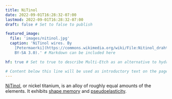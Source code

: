 ```yaml
---
title: NiTinol
date: 2022-09-01T16:28:32-07:00
lastmod: 2022-09-01T16:28:32-07:00
draft: false # Set to false to publish

featured_image:
  file: 'images/nitinol.jpg'
  caption: 'NiTinol wires. By
    [Petermaerki](https://commons.wikimedia.org/wiki/File:Nitinol_draht.jpg) (CC
    BY-SA 3.0).' # Markdown can be included here

hf: true # Set to true to describe Multi-Etch as an alternative to hydrofluoric acid for this metal.

# Content below this line will be used as introductory text on the page.
---
```


[NiTinol](https://en.wikipedia.org/wiki/Nickel_titanium), or nickel titanium, is
an alloy of roughly equal amounts of the elements. It exhibits
[shape memory](https://en.wikipedia.org/wiki/Shape-memory_alloy) and
[pseudoelasticity](https://en.wikipedia.org/wiki/Pseudoelasticity).
